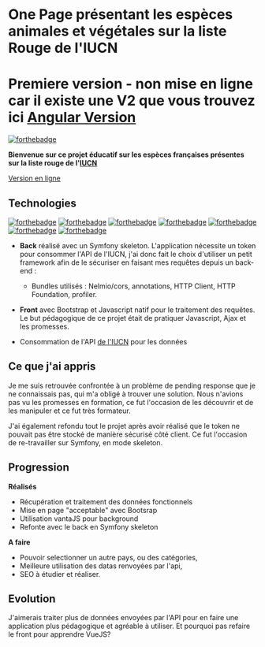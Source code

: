 # One Page présentant les espèces animales et végétales sur la liste Rouge de l'IUCN
# Premiere version - non mise en ligne car il existe une V2 que vous trouvez ici [Angular Version](https://github.com/Listeriaa/Endangered-species-Angular)

[![forthebadge](http://forthebadge.com/images/badges/built-with-love.svg)](http://forthebadge.com)

**Bienvenue sur ce projet éducatif sur les espèces françaises présentes sur la liste rouge de l'[IUCN](https://www.iucnredlist.org/fr)**

[Version en ligne](https://endangered-species.laetitia-dev.com)

## Technologies

[![forthebadge](https://img.shields.io/badge/HTML5-E34F26?style=for-the-badge&logo=html5&logoColor=white)](http://forthebadge.com)
[![forthebadge](https://img.shields.io/badge/CSS3-1572B6?style=for-the-badge&logo=css3&logoColor=white)](http://forthebadge.com)
[![forthebadge](https://img.shields.io/badge/JavaScript-F7DF1E?style=for-the-badge&logo=javascript&logoColor=black)](http://forthebadge.com)
[![forthebadge](https://img.shields.io/badge/Bootstrap-563D7C?style=for-the-badge&logo=bootstrap&logoColor=white)](http://forthebadge.com)
[![forthebadge](https://img.shields.io/badge/json-5E5C5C?style=for-the-badge&logo=json&logoColor=white)](http://forthebadge.com)
[![forthebadge](https://img.shields.io/badge/PHP-777BB4?style=for-the-badge&logo=php&logoColor=white)](http://forthebadge.com)
[![forthebadge](https://img.shields.io/badge/Symfony-000000?style=for-the-badge&logo=Symfony&logoColor=white)](http://forthebadge.com)

- **Back** réalisé avec un Symfony skeleton. L'application nécessite un token pour consommer l'API de l'IUCN, j'ai donc fait le choix d'utiliser un petit framework afin de le sécuriser en faisant mes requêtes depuis un back-end : 
  - Bundles utilisés : Nelmio/cors, annotations, HTTP Client, HTTP Foundation, profiler.

- **Front** avec Bootstrap et Javascript natif pour le traitement des requêtes. Le but pédagogique de ce projet était de pratiquer Javascript, Ajax et les promesses. 

- Consommation de l'API [de l'IUCN](http://apiv3.iucnredlist.org/) pour les données

## Ce que j'ai appris

Je me suis retrouvée confrontée à un problème de pending response que je ne connaissais pas, qui m'a obligé à trouver une solution. Nous n'avions pas vu les promesses en formation, ce fut l'occasion de les découvrir et de les manipuler et ce fut très formateur.

J'ai également refondu tout le projet après avoir réalisé que le token ne pouvait pas être stocké de manière sécurisé côté client. 
Ce fut l'occasion de re-travailler sur Symfony, en mode skeleton.

## Progression

**Réalisés**

- Récupération et traitement des données fonctionnels 
- Mise en page "acceptable" avec Bootsrap
- Utilisation vantaJS pour background
- Refonte avec le back en Symfony skeleton

**A faire**

- Pouvoir selectionner un autre pays, ou des catégories,
- Meilleure utilisation des datas renvoyées par l'api,
- SEO à étudier et réaliser.

## Evolution

J'aimerais traiter plus de données envoyées par l'API pour en faire une application plus pédagogique et agréable à utiliser.
Et pourquoi pas refaire le front pour apprendre VueJS?
